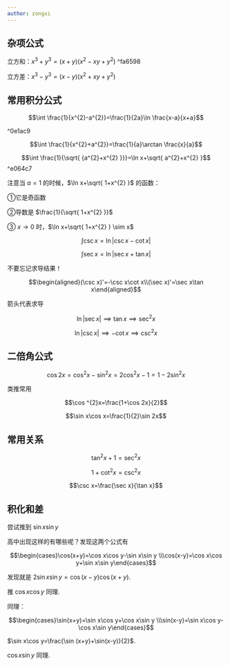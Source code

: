 ```yaml
---
author: zongxi
---
```


## 杂项公式
立方和：$x^{3}+y^{3}=(x+y)(x^{2}-xy+y^{2})$ ^fa6598

立方差：$x^{3}-y^{3}=(x-y)(x^{2}+xy+y^{2})$ 
## 常用积分公式

$$\int \frac{1}{x^{2}-a^{2}}=\frac{1}{2a}\ln \frac{x-a}{x+a}$$

^0e1ac9

$$\int \frac{1}{x^{2}+a^{2}}=\frac{1}{a}\arctan \frac{x}{a}$$



$$\int \frac{1}{\sqrt{ {a^{2}+x^{2} }}}=\ln x+\sqrt{ a^{2}+x^{2} }$$ ^e064c7

注意当 $a=1$ 的时候，$\ln x+\sqrt{ 1+x^{2} }$ 的函数：

①它是奇函数

②导数是 $\frac{1}{\sqrt{ 1+x^{2} }}$

③ $x\to 0$ 时，$\ln x+\sqrt{ 1+x^{2} } \sim x$

$$\int \csc x=\ln|\csc x-\cot x|$$



$$\int \sec x=\ln|\sec x+\tan x|$$

不要忘记求导结果！

$$\begin{aligned}(\csc x)'=-\csc x\cot x\\(\sec x)'=\sec x\tan x\end{aligned}$$

箭头代表求导

$$\ln |\sec x|\implies \tan x\implies \sec ^{2}x$$



$$\ln|\csc x|\implies -\cot x\implies \csc ^{2}x$$

## 二倍角公式

$$\cos 2x=\cos ^{2}x-\sin ^{2}x=2\cos ^{2}x-1=1-2\sin ^{2}x$$

类推常用

$$\cos ^{2}x=\frac{1+\cos 2x}{2}$$



$$\sin x\cos x=\frac{1}{2}\sin 2x$$

## 常用关系

$$\tan ^{2}x+1=\sec ^{2}x$$



$$1+\cot ^{2}x=\csc ^{2}x$$



$$\csc x=\frac{\sec x}{\tan x}$$

## 积化和差

尝试推到 $\sin x\sin y$

高中出现这样的有哪些呢？发现这两个公式有

$$\begin{cases}\cos(x+y)=\cos x\cos y-\sin x\sin y \\\cos(x-y)=\cos x\cos y+\sin x\sin y\end{cases}$$

发现就是 $2\sin x\sin y=\cos(x-y)\cos(x+y)$.

推 $\cos x\cos y$ 同理.

同理：

$$\begin{cases}\sin(x+y)=\sin x\cos y+\cos x\sin y \\\sin(x-y)=\sin x\cos y-\cos x\sin y\end{cases}$$

$\sin x\cos y=\frac{\sin (x+y)+\sin(x-y)}{2}$.

$\cos x\sin y$ 同理.




